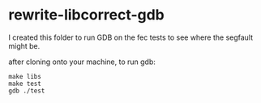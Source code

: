 # rewrite-libcorrect-gdb

I created this folder to run GDB on the fec tests to see where the segfault might be.

after cloning onto your machine, to run gdb:
```
make libs
make test
gdb ./test
```

